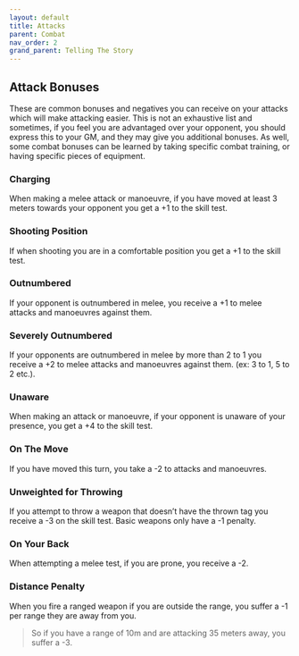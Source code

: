 ```yaml
---
layout: default
title: Attacks
parent: Combat
nav_order: 2
grand_parent: Telling The Story
---
```

## Attack Bonuses
These are common bonuses and negatives you can receive on your attacks which will make attacking easier. This is not an exhaustive list and sometimes, if you feel you are advantaged over your opponent, you should express this to your GM, and they may give you additional bonuses. As well, some combat bonuses can be learned by taking specific combat training, or having specific pieces of equipment.
### Charging
When making a melee attack or manoeuvre, if you have moved at least 3 meters towards your opponent you get a +1 to the skill test.
### Shooting Position
If when shooting you are in a comfortable position you get a +1 to the skill test.
### Outnumbered
If your opponent is outnumbered in melee, you receive a +1 to melee attacks and manoeuvres against them.
### Severely Outnumbered
If your opponents are outnumbered in melee by more than 2 to 1 you receive a +2 to melee attacks and manoeuvres against them. (ex: 3 to 1, 5 to 2 etc.).
### Unaware
When making an attack or manoeuvre, if your opponent is unaware of your presence, you get a +4 to the skill test.
### On The Move
If you have moved this turn, you take a -2 to attacks and manoeuvres.
### Unweighted for Throwing
If you attempt to throw a weapon that doesn’t have the thrown tag you receive a -3 on the skill test. Basic weapons only have a -1 penalty.
### On Your Back
When attempting a melee test, if you are prone, you receive a -2.
### Distance Penalty
When you fire a ranged weapon if you are outside the range, you suffer a -1 per range they are away from you.

> So if you have a range of 10m and are attacking 35 meters away, you suffer a -3.